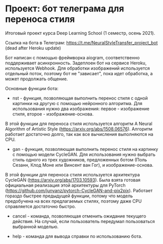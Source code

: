 # Проект: бот телеграма для переноса стиля


Итоговый проект курса Deep Learning School (1 семестр, осень 2021).

Ссылка на бота в Телеграм: https://t.me/NeuralStyleTransfer_project_bot (dead after Heroku update)

Бот написан с помощью фреймворка aiogram, соответственно поддерживает асинхронность. Задеплоен бот на сервисе Heroku, используется Webhook. 
Для обработки изображений используется отдельный поток, поэтому бот не "зависает", пока идет обработка, а может продолжать общение. 


Основные функции бота:

* nst - функция, позволяющая выполнить перенос стиля с одной картинки на другую с помощью нейронного 
алгоритма. Для использования нужно два изображения:  первое - изображение стиля, второе - изображение-основа.

В этой функции для переноса стиля используется алгоритм A Neural Algorithm of Artistic Style (https://arxiv.org/abs/1508.06576). 
Алгоритм работает достаточно долго, так как все вычисления выполняются на CPU.

* gan - функция, позволяющая выполнить перенос стиля на картинку с помощью модели CycleGAN. Для использования нужно 
выбрать стиль одного из трех художников, предложенных ботом (Поль Сезанн, Клод Моне или Винсент ван Гог), 
и изображение-основа.

В этой функции для переноса стиля используется архитектура CycleGAN (https://arxiv.org/abs/1703.10593). Была взята готовая официальная реализация этой
архитектуры для PyTorch (https://github.com/junyanz/pytorch-CycleGAN-and-pix2pix).
Работает гораздо быстрее предыдущей функции, потому что модель предобучена на всех предлагаемых стилях, поэтому даже CPU справляется достаточно быстро.
  
* cancel - команда, позволяющая отменить ожидание текущего действия. На случай, если пользователь передумал 
пользоваться выбранной моделью.
  
* help - команда для вывода справки по использованию бота.
